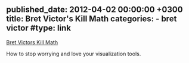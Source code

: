 published_date: 2012-04-02 00:00:00 +0300
title: Bret Victor's Kill Math
categories:
    - bret victor
#type: link
---
[Bret Victors Kill Math](http://worrydream.com/KillMath/)

How to stop worrying and love your visualization tools.
